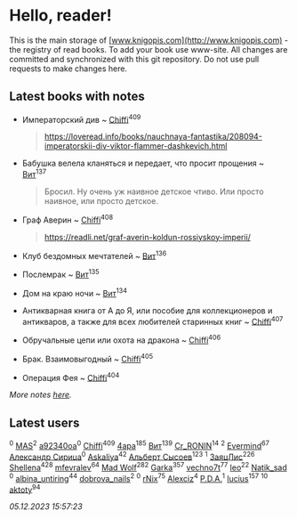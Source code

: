 # Hello, reader!
This is the main storage of [www.knigopis.com](http://www.knigopis.com) - the registry of read books.
To add your book use www-site. All changes are committed and synchronized with this git repository.
Do not use pull requests to make changes here.


## Latest books with notes
* Императорский див ~ [Chiffi](users/105/105831994080785626680-google)<sup>409</sup>
    > https://loveread.info/books/nauchnaya-fantastika/208094-imperatorskii-div-viktor-flammer-dashkevich.html

* Бабушка велела кланяться и передает, что просит прощения ~ [Вит](users/300/300273923-vkontakte)<sup>137</sup>
    > Бросил.
    > Ну очень уж наивное детское чтиво.
    > Или просто наивное, или просто детское.

* Граф Аверин ~ [Chiffi](users/105/105831994080785626680-google)<sup>408</sup>
    > https://readli.net/graf-averin-koldun-rossiyskoy-imperii/

* Клуб бездомных мечтателей ~ [Вит](users/300/300273923-vkontakte)<sup>136</sup>

* Послемрак ~ [Вит](users/300/300273923-vkontakte)<sup>135</sup>

* Дом на краю ночи ~ [Вит](users/300/300273923-vkontakte)<sup>134</sup>

* Антикварная книга от А до Я, или пособие для коллекционеров и антикваров, а также для всех любителей старинных книг ~ [Chiffi](users/105/105831994080785626680-google)<sup>407</sup>

* Обручальные цепи или охота на дракона ~ [Chiffi](users/105/105831994080785626680-google)<sup>406</sup>

* Брак. Взаимовыгодный ~ [Chiffi](users/105/105831994080785626680-google)<sup>405</sup>

* Операция Фея ~ [Chiffi](users/105/105831994080785626680-google)<sup>404</sup>


_More notes [here](latest_books_with_notes.md)._


## Latest users
[](users/116/116467737249031140129-google)<sup>0</sup> 
[MAS](users/384/3848610264283409624-mailru)<sup>2</sup> 
[a92340oa](users/104/104805486598372775238-google)<sup>0</sup> 
[Chiffi](users/105/105831994080785626680-google)<sup>409</sup> 
[4apa](users/117/117392596378069249667-google)<sup>185</sup> 
[Вит](users/300/300273923-vkontakte)<sup>139</sup> 
[Cr_RONIN](users/112/112090473416384685204-google)<sup>14</sup> 
[](users/105/105803270930838059244-google)<sup>2</sup> 
[Evermind](users/302/302928912-vkontakte)<sup>67</sup> 
[Александр Сирица](users/149/14993074907293954836-mailru)<sup>0</sup> 
[Askaliya](users/326/326783541-vkontakte)<sup>42</sup> 
[Альберт Сысоев](users/474/47446642-vkontakte)<sup>123</sup> 
[](users/115/115095777313809768381-google)<sup>1</sup> 
[ЗаяцЛис](users/112/112388384595246311466-google)<sup>226</sup> 
[Shellena](users/134/13413591548892934957-mailru)<sup>428</sup> 
[mfevralev](users/140/140966150-vkontakte)<sup>64</sup> 
[Mad Wolf](users/947/94738840-vkontakte)<sup>282</sup> 
[Garka](users/115/115753719718250012620-google)<sup>357</sup> 
[vechno7t](users/102/102483077884312127500-google)<sup>77</sup> 
[leo](users/106/106915386474260202605-google)<sup>22</sup> 
[Natik_sad ](users/108/108898237485217151983-google)<sup>0</sup> 
[albina_untiring](users/257/2579695-vkontakte)<sup>44</sup> 
[dobrova_nails](users/606/6069210-vkontakte)<sup>2</sup> 
[](users/112/112239748706900948406-google)<sup>0</sup> 
[rNix](users/227/22742452-yandex)<sup>75</sup> 
[Alexciz](users/104/104402554069177138887-google)<sup>4</sup> 
[P.D.A.](users/101/101885615006241630614-google)<sup>1</sup> 
[lucius](users/838/83820536-yandex)<sup>157</sup> 
[](users/101/101368518035734751027-google)<sup>10</sup> 
[aktoty](users/275/275766107-vkontakte)<sup>94</sup> 


_05.12.2023 15:57:23_
